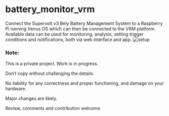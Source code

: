# battery_monitor_vrm
Connect the Supervolt v3 Bely Battery Management System to a Raspberry Pi running Venus OS which can then be connected to the VRM platform. Available data can be used for monitoring, analysis, setting trigger conditions and notifications, both via web interface and app.
![setup](https://github.com/koebiii/battery_monitor_vrm/assets/22169369/392c8794-7f96-4fbc-9dd7-1434e7b14437)

### Note:

This is a private project. Work is in progress.

Don’t copy without challenging the details.

No liability for any correctness and proper functioning, and damage on your hardware.

Major changes are likely.

Review, comments and contribution welcome.
